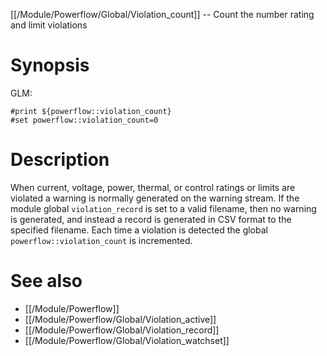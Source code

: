 [[/Module/Powerflow/Global/Violation_count]] -- Count the number rating and limit violations

# Synopsis

GLM:

~~~
#print ${powerflow::violation_count}
#set powerflow::violation_count=0
~~~

# Description

When current, voltage, power, thermal, or control ratings or limits are violated a warning is normally generated on the warning stream.  If the module global `violation_record` is set to a valid filename, then no warning is generated, and instead a record is generated in CSV format to the specified filename.  Each time a violation is detected the global `powerflow::violation_count` is incremented.

# See also

* [[/Module/Powerflow]]
* [[/Module/Powerflow/Global/Violation_active]]
* [[/Module/Powerflow/Global/Violation_record]]
* [[/Module/Powerflow/Global/Violation_watchset]]